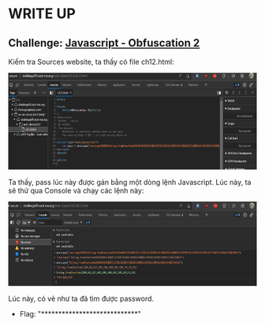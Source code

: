 # WRITE UP

## Challenge: [Javascript - Obfuscation 2](https://www.root-me.org/en/Challenges/Web-Client/Javascript-Obfuscation-2)

Kiểm tra Sources website, ta thấy có file ch12.html:

<img src="./media/image1.png" style="width:6.5in;height:2.04514in" alt="Text Description automatically generated" />

Ta thấy, pass lúc này được gán bằng một dòng lệnh Javascript. Lúc này, ta sẽ thử qua Console và chạy các lệnh này:

<img src="./media/image2.png" style="width:6.5in;height:1.77639in" alt="A screenshot of a computer Description automatically generated" />

Lúc này, có vẻ như ta đã tìm được password.

- Flag: "****************************"
